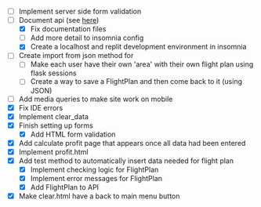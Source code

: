 - [ ] Implement server side form validation
- [ ] Document api (see [here](https://github.com/jozsefsallai/insomnia-documenter))
    - [x] Fix documentation files
    - [ ] Add more detail to insomnia config
    - [x] Create a localhost and replit development environment in insomnia
- [ ] Create import from json method for 
  - [ ] Make each user have their own 'area' with their own flight plan using flask sessions
  - [ ] Create a way to save a FlightPlan and then come back to it (using JSON)
- [ ] Add media queries to make site work on mobile
- [x] Fix IDE errors
- [x] Implement clear_data
- [x] Finish setting up forms
    - [x] Add HTML form validation
- [x] Add calculate profit page that appears once all data had been entered
- [x] Implement profit.html
- [x] Add test method to automatically insert data needed for flight plan
  - [x] Implement checking logic for FlightPlan
  - [x] Implement error messages for FlightPlan
  - [x] Add FlightPlan to API
- [x] Make clear.html have a back to main menu button
